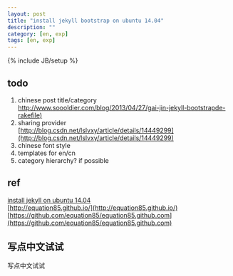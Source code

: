 ```yaml
---
layout: post
title: "install jekyll bootstrap on ubuntu 14.04"
description: ""
category: [en, exp]
tags: [en, exp]
---
```

{% include JB/setup %}

## todo
1. chinese post title/category  
[http://www.soooldier.com/blog/2013/04/27/gai-jin-jekyll-bootstrapde-rakefile)](http://www.soooldier.com/blog/2013/04/27/gai-jin-jekyll-bootstrapde-rakefile)
2. sharing provider  
[http://blog.csdn.net/lslvxy/article/details/14449299](http://blog.csdn.net/lslvxy/article/details/14449299)
3. chinese font style
4. templates for en/cn
5. category hierarchy? if possible

## ref
[install jekyll on ubuntu 14.04](https://gorails.com/setup/ubuntu/14.04)  
[http://equation85.github.io/](http://equation85.github.io/)  
[https://github.com/equation85/equation85.github.com](https://github.com/equation85/equation85.github.com)  

## 写点中文试试
写点中文试试
